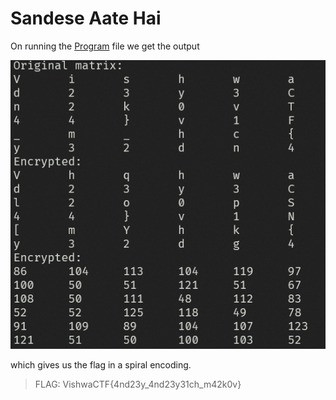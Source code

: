 # Sandese Aate Hai

On running the [Program](Program) file we get the output 

![img](image.png)

which gives us the flag in a spiral encoding.

>FLAG: VishwaCTF{4nd23y_4nd23y31ch_m42k0v}